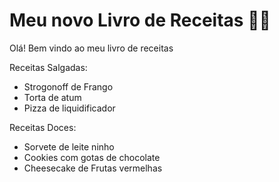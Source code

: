 # Meu novo Livro de Receitas :man_cook:

Olá! Bem vindo ao meu livro de receitas



Receitas Salgadas:

- Strogonoff de Frango
- Torta de atum
- Pizza de liquidificador



Receitas Doces:

- Sorvete de leite ninho
- Cookies com gotas de chocolate
- Cheesecake de Frutas vermelhas

